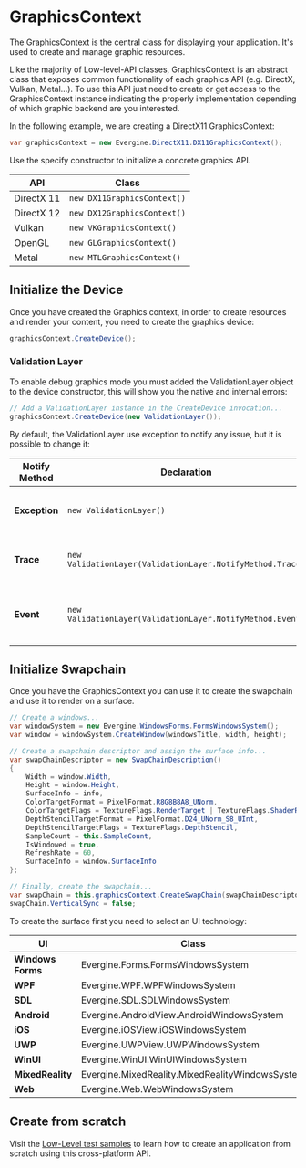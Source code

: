 # GraphicsContext



The GraphicsContext is the central class for displaying your application. It's used to create and manage graphic resources.

Like the majority of Low-level-API classes, GraphicsContext is an abstract class that exposes common functionality of each graphics API (e.g. DirectX, Vulkan, Metal...). To use this API just need to create or get access to the GraphicsContext instance indicating the properly implementation depending of which graphic backend are you interested. 

In the following example, we are creating a DirectX11 GraphicsContext:

```csharp
var graphicsContext = new Evergine.DirectX11.DX11GraphicsContext();
```

Use the specify constructor to initialize a concrete graphics API.

| API |  Class |
|--------| ----------- |
| DirectX 11    | `new DX11GraphicsContext()` |
| DirectX 12    | `new DX12GraphicsContext()` |
| Vulkan    | `new VKGraphicsContext()` |
| OpenGL    | `new GLGraphicsContext()` |
| Metal    | `new MTLGraphicsContext()` |

## Initialize the Device

Once you have created the Graphics context, in order to create resources and render your content, you need to create the graphics device:
```csharp
graphicsContext.CreateDevice();
```

### Validation Layer

To enable debug graphics mode you must added the ValidationLayer object to the device constructor, this will show you the native and internal errors:

```csharp
// Add a ValidationLayer instance in the CreateDevice invocation...
graphicsContext.CreateDevice(new ValidationLayer());
```

By default, the ValidationLayer use exception to notify any issue, but it is possible to change it:

| Notify Method |  Declaration | Description |
|--------| ----------- | ----------- |
| **Exception**    | `new ValidationLayer()` | Throws exception with each internal error and stop the execution. |
| **Trace**        | `new ValidationLayer(ValidationLayer.NotifyMethod.Trace)` | Display all errors in console without stopping the execution |
| **Event**        | `new ValidationLayer(ValidationLayer.NotifyMethod.Event)` | The ValidationLayer.Error event allow to obtains the error messages |

## Initialize Swapchain

Once you have the GraphicsContext you can use it to create the swapchain and use it to render on a surface.

```csharp
// Create a windows...
var windowSystem = new Evergine.WindowsForms.FormsWindowsSystem();
var window = windowSystem.CreateWindow(windowsTitle, width, height);

// Create a swapchain descriptor and assign the surface info...
var swapChainDescriptor = new SwapChainDescription()
{
    Width = window.Width,
    Height = window.Height,
    SurfaceInfo = info,
    ColorTargetFormat = PixelFormat.R8G8B8A8_UNorm,
    ColorTargetFlags = TextureFlags.RenderTarget | TextureFlags.ShaderResource,
    DepthStencilTargetFormat = PixelFormat.D24_UNorm_S8_UInt,
    DepthStencilTargetFlags = TextureFlags.DepthStencil,
    SampleCount = this.SampleCount,
    IsWindowed = true,
    RefreshRate = 60,
    SurfaceInfo = window.SurfaceInfo
};

// Finally, create the swapchain...
var swapChain = this.graphicsContext.CreateSwapChain(swapChainDescriptor);
swapChain.VerticalSync = false;
```

To create the surface first you need to select an UI technology:

| UI |  Class |
|--------| ----------- |
| **Windows Forms**    | Evergine.Forms.FormsWindowsSystem |
| **WPF**    | Evergine.WPF.WPFWindowsSystem |
| **SDL**    | Evergine.SDL.SDLWindowsSystem |
| **Android**    | Evergine.AndroidView.AndroidWindowsSystem |
| **iOS**    | Evergine.iOSView.iOSWindowsSystem |
| **UWP**    | Evergine.UWPView.UWPWindowsSystem |
| **WinUI**    | Evergine.WinUI.WinUIWindowsSystem |
| **MixedReality**    | Evergine.MixedReality.MixedRealityWindowsSystem |
| **Web**    | Evergine.Web.WebWindowsSystem |

## Create from scratch

Visit the [Low-Level test samples](https://github.com/WaveEngine/LowLevelAPIDemo) to learn how to create an application from scratch using this cross-platform API.

